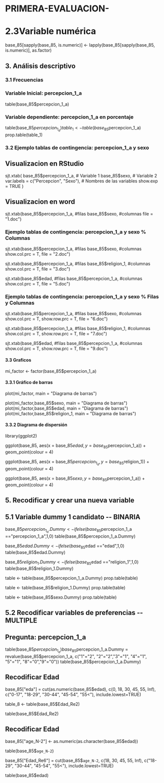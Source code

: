 # PRIMERA-EVALUACION-
# 2.3Variable numérica
base_85[sapply(base_85, is.numeric)] <- lapply(base_85[sapply(base_85, is.numeric)], as.factor)

## 3. Análisis descriptivo

### 3.1 Frecuencias

### Variable Inicial: percepcion_1_a
table(base_85$percepcion_1_a)

### Variable dependiente: percepcion_1_a en porcentaje 
table(base_85$percepcion_1_a)
table_1 <- table(base_85$percepcion_1_a)
prop.table(table_1)

### 3.2 Ejemplo tablas de contingencia: percepcion_1_a y sexo

## Visualizacion en RStudio
sjt.xtab(  base_85$percepcion_1_a, # Variable 1
  base_85$sexo, # Variable 2
  var.labels = c("Percepcion", "Sexo"), # Nombres de las variables
  show.exp = TRUE
)

## Visualizacion en word
sjt.xtab(base_85$percepcion_1_a, #filas
         base_85$sexo, #columnas
         file = "1.doc")

### Ejemplo tablas de contingencia: percepcion_1_a y sexo % Columnas
sjt.xtab(base_85$percepcion_1_a, #filas
         base_85$sexo, #columnas
         show.col.prc = T, file = "2.doc")

sjt.xtab(base_85$percepcion_1_a, #filas
         base_85$religion_1, #columnas
         show.col.prc = T, file = "3.doc")

sjt.xtab(base_85$edad, #filas
         base_85$percepcion_1_a, #columnas
         show.col.prc = T, file = "5.doc")

### Ejemplo tablas de contingencia: percepcion_1_a y sexo % Filas y Columnas
sjt.xtab(base_85$percepcion_1_a, #filas
         base_85$sexo, #columnas
         show.col.prc = T, show.row.prc = T, file = "6.doc")

sjt.xtab(base_85$percepcion_1_a, #filas
         base_85$religion_1, #columnas
         show.col.prc = T, show.row.prc = T, file = "7.doc")

sjt.xtab(base_85$edad, #filas
         base_85$percepcion_1_a, #columnas
         show.col.prc = T, show.row.prc = T, file = "9.doc")

#### 3.3 Graficos 

mi_factor <- factor(base_85$percepcion_1_a) 


#### 3.3.1 Gráfico de barras
plot(mi_factor, main = "Diagrama de barras")

plot(mi_factor,base_85$sexo, main = "Diagrama de barras")
plot(mi_factor,base_85$edad, main = "Diagrama de barras")
plot(mi_factor,base_85$religion_1, main = "Diagrama de barras")

#### 3.3.2 Diagrama de dispersión

library(ggplot2)

ggplot(base_85, aes(x = base_85$edad, y = base_85$percepcion_1_a)) +
  geom_point(colour = 4)

ggplot(base_85, aes(x = base_85$percepcion_1_a, y = base_85$religion_1)) +
  geom_point(colour = 4)

ggplot(base_85, aes(x = base_85$sexo, y = base_85$percepcion_1_a)) +
  geom_point(colour = 4)

## 5. Recodificar y crear una nueva variable 

## 5.1 Variable dummy 1 candidato -- BINARIA
base_85$percepcion_1_a.Dummy<-ifelse(base_85$percepcion_1_a =="percepcion_1_a",1,0)
table(base_85$percepcion_1_a.Dummy)


base_85$edad.Dummy<-ifelse(base_85$edad  =="edad",1,0)
table(base_85$edad.Dummy)

base_85$religion_1.Dummy<-ifelse(base_85$edad  =="religion_1",1,0)
table(base_85$religion_1.Dummy)

table <- table(base_85$percepcion_1_a.Dummy)
prop.table(table)
  
table <- table(base_85$religion_1.Dummy)
prop.table(table)

table <- table(base_85$sexo.Dummy)
prop.table(table)

## 5.2 Recodificar variables de preferencias -- MULTIPLE

## Pregunta: percepcion_1_a
table(base_85$percepcion_1_a)
base_85$percepcion_1_a.Dummy = revalue(base_85$percepcion_1_a, c("1"="2", "2"="2","3"="1", "4"="1", "5"="1", "8"="0","9"="0"))
table(base_85$percepcion_1_a.Dummy)

## Recodificar Edad

base_85["eda"] = cut(as.numeric(base_85$edad), c(0, 18, 30, 45, 55, Inf), c("0-17", "18-29", "30-44", "45-54", "55<"), include.lowest=TRUE)

table_8 <- table(base_85$Edad_Re2)

table(base_85$Edad_Re2)

## Recodificar Edad

base_85["age_N-2"] <- as.numeric(as.character(base_85$edad))

table(base_85$`age_N-2`)

base_85["Edad_Re6"] = cut(base_85$`age_N-2`, 
                          c(18, 30, 45, 55, Inf), c("18-29", "30-44", "45-54", "55<"), 
                          include.lowest=TRUE)

table(base_85$edad)


                         
